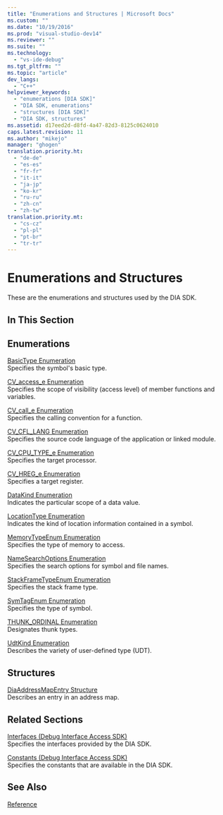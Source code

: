 ```yaml
---
title: "Enumerations and Structures | Microsoft Docs"
ms.custom: ""
ms.date: "10/19/2016"
ms.prod: "visual-studio-dev14"
ms.reviewer: ""
ms.suite: ""
ms.technology: 
  - "vs-ide-debug"
ms.tgt_pltfrm: ""
ms.topic: "article"
dev_langs: 
  - "C++"
helpviewer_keywords: 
  - "enumerations [DIA SDK]"
  - "DIA SDK, enumerations"
  - "structures [DIA SDK]"
  - "DIA SDK, structures"
ms.assetid: d17eed2d-d8fd-4a47-82d3-8125c0624010
caps.latest.revision: 11
ms.author: "mikejo"
manager: "ghogen"
translation.priority.ht: 
  - "de-de"
  - "es-es"
  - "fr-fr"
  - "it-it"
  - "ja-jp"
  - "ko-kr"
  - "ru-ru"
  - "zh-cn"
  - "zh-tw"
translation.priority.mt: 
  - "cs-cz"
  - "pl-pl"
  - "pt-br"
  - "tr-tr"
---
```

# Enumerations and Structures
These are the enumerations and structures used by the DIA SDK.  
  
## In This Section  
  
## Enumerations  
 [BasicType Enumeration](../debug-interface-access/basictype.md)  
 Specifies the symbol's basic type.  
  
 [CV_access_e Enumeration](../debug-interface-access/cv_access_e.md)  
 Specifies the scope of visibility (access level) of member functions and variables.  
  
 [CV_call_e Enumeration](../debug-interface-access/cv_call_e.md)  
 Specifies the calling convention for a function.  
  
 [CV_CFL_LANG Enumeration](../debug-interface-access/cv_cfl_lang.md)  
 Specifies the source code language of the application or linked module.  
  
 [CV_CPU_TYPE_e Enumeration](../debug-interface-access/cv_cpu_type_e.md)  
 Specifies the target processor.  
  
 [CV_HREG_e Enumeration](../debug-interface-access/cv_hreg_e.md)  
 Specifies a target register.  
  
 [DataKind Enumeration](../debug-interface-access/datakind.md)  
 Indicates the particular scope of a data value.  
  
 [LocationType Enumeration](../debug-interface-access/locationtype.md)  
 Indicates the kind of location information contained in a symbol.  
  
 [MemoryTypeEnum Enumeration](../debug-interface-access/memorytypeenum.md)  
 Specifies the type of memory to access.  
  
 [NameSearchOptions Enumeration](../debug-interface-access/namesearchoptions.md)  
 Specifies the search options for symbol and file names.  
  
 [StackFrameTypeEnum Enumeration](../debug-interface-access/stackframetypeenum.md)  
 Specifies the stack frame type.  
  
 [SymTagEnum Enumeration](../debug-interface-access/symtagenum.md)  
 Specifies the type of symbol.  
  
 [THUNK_ORDINAL Enumeration](../debug-interface-access/thunk_ordinal.md)  
 Designates thunk types.  
  
 [UdtKind Enumeration](../debug-interface-access/udtkind.md)  
 Describes the variety of user-defined type (UDT).  
  
## Structures  
 [DiaAddressMapEntry Structure](../debug-interface-access/diaaddressmapentry.md)  
 Describes an entry in an address map.  
  
## Related Sections  
 [Interfaces (Debug Interface Access SDK)](../debug-interface-access/interfaces--debug-interface-access-sdk-.md)  
 Specifies the interfaces provided by the DIA SDK.  
  
 [Constants (Debug Interface Access SDK)](../debug-interface-access/constants--debug-interface-access-sdk-.md)  
 Specifies the constants that are available in the DIA SDK.  
  
## See Also  
 [Reference](../debug-interface-access/debug-interface-access-sdk-reference.md)